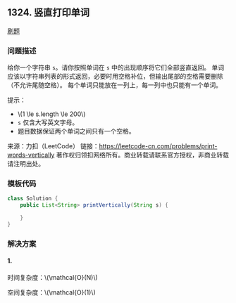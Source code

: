 <script src="https://cdn.bootcss.com/mathjax/2.7.7/MathJax.js?config=TeX-AMS-MML_HTMLorMML"></script>

## 1324. 竖直打印单词

[刷题](qu1324/solu/Solution.java)

### 问题描述

给你一个字符串 `s`。请你按照单词在 `s` 中的出现顺序将它们全部竖直返回。
单词应该以字符串列表的形式返回，必要时用空格补位，但输出尾部的空格需要删除（不允许尾随空格）。
每个单词只能放在一列上，每一列中也只能有一个单词。

提示：

* \\(1 \le s.length \le 200\\)
* `s` 仅含大写英文字母。
* 题目数据保证两个单词之间只有一个空格。

来源：力扣（LeetCode）
链接：https://leetcode-cn.com/problems/print-words-vertically
著作权归领扣网络所有。商业转载请联系官方授权，非商业转载请注明出处。

### 模板代码

``` java
class Solution {
    public List<String> printVertically(String s) {

    }
}
```

### 解决方案

#### 1. 

[](qu1324/solu1/Solution.java)

时间复杂度：\\(\mathcal{O}(N)\\)

空间复杂度：\\(\mathcal{O}(1)\\)
